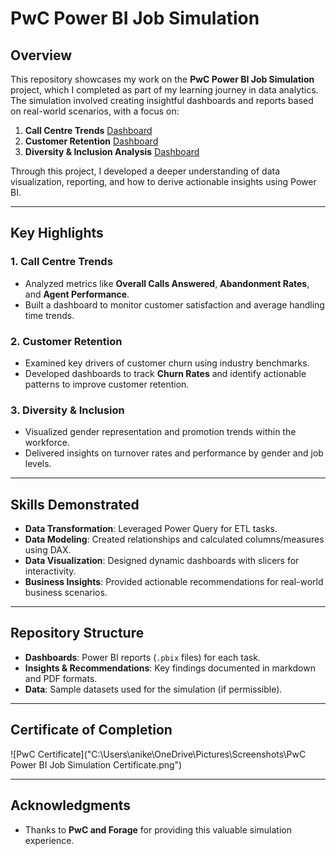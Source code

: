 # PwC Power BI Job Simulation

## Overview
This repository showcases my work on the **PwC Power BI Job Simulation** project, which I completed as part of my learning journey in data analytics. The simulation involved creating insightful dashboards and reports based on real-world scenarios, with a focus on:  
1. **Call Centre Trends** [Dashboard](https://app.powerbi.com/view?r=eyJrIjoiYTQ3YWI4NDUtZGM4NC00YjM0LTkxYzMtMDVjYjMwOGJkN2NkIiwidCI6ImM2ZTU0OWIzLTVmNDUtNDAzMi1hYWU5LWQ0MjQ0ZGM1YjJjNCJ9)
2. **Customer Retention** [Dashboard](https://app.powerbi.com/view?r=eyJrIjoiYjE3MTdlODYtMGI2Yi00OTMyLTg2YTUtZDU3OTUwMGY2MTViIiwidCI6ImM2ZTU0OWIzLTVmNDUtNDAzMi1hYWU5LWQ0MjQ0ZGM1YjJjNCJ9&embedImagePlaceholder=true)
3. **Diversity & Inclusion Analysis** [Dashboard](https://app.powerbi.com/view?r=eyJrIjoiMDdjZjkxMGYtOWUyZi00Yjk2LWJmYTUtNDY4YTNkMDBjOTk3IiwidCI6ImM2ZTU0OWIzLTVmNDUtNDAzMi1hYWU5LWQ0MjQ0ZGM1YjJjNCJ9&embedImagePlaceholder=true)

Through this project, I developed a deeper understanding of data visualization, reporting, and how to derive actionable insights using Power BI.

---

## Key Highlights
### 1. **Call Centre Trends**
- Analyzed metrics like **Overall Calls Answered**, **Abandonment Rates**, and **Agent Performance**.
- Built a dashboard to monitor customer satisfaction and average handling time trends.

### 2. **Customer Retention**
- Examined key drivers of customer churn using industry benchmarks.
- Developed dashboards to track **Churn Rates** and identify actionable patterns to improve customer retention.

### 3. **Diversity & Inclusion**
- Visualized gender representation and promotion trends within the workforce.
- Delivered insights on turnover rates and performance by gender and job levels.

---

## Skills Demonstrated
- **Data Transformation**: Leveraged Power Query for ETL tasks.  
- **Data Modeling**: Created relationships and calculated columns/measures using DAX.  
- **Data Visualization**: Designed dynamic dashboards with slicers for interactivity.  
- **Business Insights**: Provided actionable recommendations for real-world business scenarios.  

---

## Repository Structure
- **Dashboards**: Power BI reports (`.pbix` files) for each task.  
- **Insights & Recommendations**: Key findings documented in markdown and PDF formats.  
- **Data**: Sample datasets used for the simulation (if permissible).  

---

## Certificate of Completion
![PwC Certificate]("C:\Users\anike\OneDrive\Pictures\Screenshots\PwC Power BI Job Simulation Certificate.png")

---

## Acknowledgments
- Thanks to **PwC and Forage** for providing this valuable simulation experience.  
